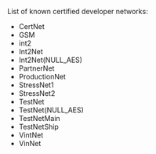 List of known certified developer networks: 

- CertNet
- GSM
- int2
- Int2Net
- Int2Net(NULL_AES)
- PartnerNet
- ProductionNet
- StressNet1
- StressNet2
- TestNet
- TestNet(NULL_AES)
- TestNetMain
- TestNetShip
- VintNet
- VinNet